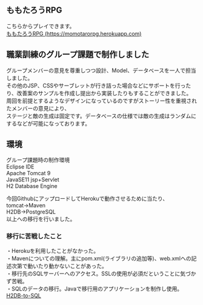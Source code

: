 ﻿## ももたろうRPG  
こちらからプレイできます。  
[ももたろうRPG (https://momotarorpg.herokuapp.com)](https://momotarorpg.herokuapp.com)

## 職業訓練のグループ課題で制作しました  
グループメンバーの意見を尊重しつつ設計、Model、データベースを一人で担当しました。  
その他のJSP、CSSやサーブレットが行き詰った場合などにサポートを行ったり、改善案のサンプルを作成し提出から実装したりもすることができました。
周回を前提とするようなデザインになっているのですがストーリー性を重視されたメンバーの意見により、  
ステージと敵の生成は固定です。データベースの仕様では敵の生成はランダムにするなどが可能になっております。  
  
## 環境  
グループ課題時の制作環境  
Eclipse IDE  
Apache Tomcat 9  
JavaSE11 jsp+Servlet  
H2 Database Engine  
  
今回GithubにアップロードしてHerokuで動作させるために当たり、  
tomcat→Maven  
H2DB→PostgreSQL  
以上への移行を行いました。  
  
### 移行に苦戦したこと
・Herokuを利用したことがなかった。  
・Mavenについての理解。主にpom.xml(ライブラリの追加等)、web.xmlへの記述次第で動いたり動かないことがあった。  
・移行先のSQLサーバーへのアクセス。SSLの使用が必須だということに気づかず苦戦。  
・SQLのデータの移行。Javaで移行用のアプリケーションを制作し使用。  
[H2DB-to-SQL](https://github.com/kteworks/H2DB-to-SQL)
